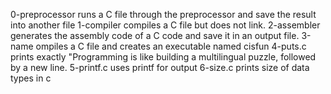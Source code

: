 0-preprocessor runs a C file through the preprocessor and save the result into another file
1-compiler compiles a C file but does not link.
2-assembler generates the assembly code of a C code and save it in an output file.
3-name ompiles a C file and creates an executable named cisfun
4-puts.c prints exactly "Programming is like building a multilingual puzzle, followed by a new line.
5-printf.c uses printf for output
6-size.c prints size of data types in c
